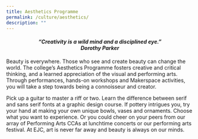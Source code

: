 ```yaml
---
title: Aesthetics Programme
permalink: /culture/aesthetics/
description: ""
---
```

<center><h4><em>“Creativity is a wild mind and a disciplined eye.”<br><b>Dorothy Parker</b></em></h4></center>


Beauty is everywhere. Those who see and create beauty can change the world. The college’s Aesthetics Programme fosters creative and critical thinking, and a learned appreciation of the visual and performing arts. Through performances, hands-on workshops and Makerspace activities, you will take a step towards being a connoisseur and creator.

Pick up a guitar to master a riff or two. Learn the difference between serif and sans serif fonts at a graphic design course. If pottery intrigues you, try your hand at making your own unique bowls, vases and ornaments. Choose what you want to experience. Or you could cheer on your peers from our array of Performing Arts CCAs at lunchtime concerts or our performing arts festival. At EJC, art is never far away and beauty is always on our minds.